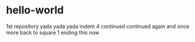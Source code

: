 # hello-world
1st repository
yada yada yada
    indent 4 
    continued
    continued again
    and once more
back to square 1
ending this now
